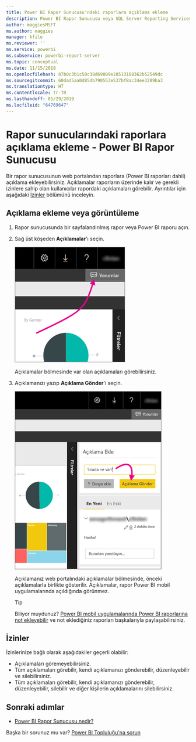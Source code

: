 ```yaml
---
title: Power BI Rapor Sunucusu'ndaki raporlara açıklama ekleme
description: Power BI Rapor Sunucusu veya SQL Server Reporting Services rapor sunucusu üzerindeki Power BI raporlarına veya sayfalandırılmış raporlara açıklama eklemeyi öğrenin.
author: maggiesMSFT
ms.author: maggies
manager: kfile
ms.reviewer: ''
ms.service: powerbi
ms.subservice: powerbi-report-server
ms.topic: conceptual
ms.date: 11/15/2018
ms.openlocfilehash: 87b0c3b1c50c38d69009e28513188362b52549dc
ms.sourcegitcommit: 60dad5aa0d85db790553e537bf8ac34ee3289ba3
ms.translationtype: HT
ms.contentlocale: tr-TR
ms.lasthandoff: 05/29/2019
ms.locfileid: "64769647"
---
```

# <a name="add-comments-to-a-report-in-a-report-server---power-bi-report-server"></a>Rapor sunucularındaki raporlara açıklama ekleme - Power BI Rapor Sunucusu

Bir rapor sunucusunun web portalından raporlara (Power BI raporları dahil) açıklama ekleyebilirsiniz. Açıklamalar raporların üzerinde kalır ve gerekli izinlere sahip olan kullanıcılar rapordaki açıklamaları görebilir. Ayrıntılar için aşağıdaki [İzinler](#permissions) bölümünü inceleyin.

## <a name="add-or-view-comments"></a>Açıklama ekleme veya görüntüleme

1. Rapor sunucusunda bir sayfalandırılmış rapor veya Power BI raporu açın.
2. Sağ üst köşeden **Açıklamalar**'ı seçin.

    ![Açıklamalar'ı seçin](media/add-comments/report-server-web-portal-comments-button.png)

    Açıklamalar bölmesinde var olan açıklamaları görebilirsiniz.
3. Açıklamanızı yazıp **Açıklama Gönder**'i seçin.

    ![Açıklama Gönder](media/add-comments/report-server-web-portal-comments-pane.png)

    Açıklamanız web portalındaki açıklamalar bölmesinde, önceki açıklamalarla birlikte gösterilir. Açıklamalar, rapor Power BI mobil uygulamalarında açıldığında görünmez.

   > [!TIP]
   > Biliyor muydunuz? [Power BI mobil uygulamalarında Power BI raporlarına not ekleyebilir](../consumer/mobile/mobile-annotate-and-share-a-tile-from-the-mobile-apps.md) ve not eklediğiniz raporları başkalarıyla paylaşabilirsiniz.

## <a name="permissions"></a>İzinler

İzinlerinize bağlı olarak aşağıdakiler geçerli olabilir:

* Açıklamaları göremeyebilirsiniz.
* Tüm açıklamaları görebilir, kendi açıklamanızı gönderebilir, düzenleyebilir ve silebilirsiniz.
* Tüm açıklamaları görebilir, kendi açıklamanızı gönderebilir, düzenleyebilir, silebilir ve diğer kişilerin açıklamalarını silebilirsiniz.

## <a name="next-steps"></a>Sonraki adımlar
* [Power BI Rapor Sunucusu nedir?](get-started.md)  

Başka bir sorunuz mu var? [Power BI Topluluğu'na sorun](https://community.powerbi.com/)

